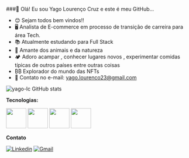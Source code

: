 ###👋 Olá! Eu sou Yago Lourenço Cruz e este é meu GitHub...

-   😊 Sejam todos bem vindos!!
-   🖥️  Analista de E-commerce em processo de transição de carreira para área Tech.
-   📚  Atualmente estudando para Full Stack
-   🦉  Amante dos animais e da natureza
-   🏕️  Adoro acampar , conhecer lugares novos , experimentar comidas típicas de outros países entre outras coisas 
-    ₿₿   Explorador do mundo das NFTs
-   📧  Contato no e-mail:  [yago.lourenco23@gmail.com](mailto:yago.lourenco23@gmail.com)

![yago-lc GitHub stats](https://github-readme-stats.vercel.app/api?username=yago-lc&theme=gotham&show_icons=true)


**Tecnologias:**

<img width = 55px src="https://cdn.jsdelivr.net/gh/devicons/devicon/icons/html5/html5-original-wordmark.svg" />  <img width = 55px src="https://cdn.jsdelivr.net/gh/devicons/devicon/icons/css3/css3-original-wordmark.svg" />            <img width = 55px src="https://cdn.jsdelivr.net/gh/devicons/devicon/icons/javascript/javascript-original.svg" />            <img width = 55px 
 src="https://cdn.jsdelivr.net/gh/devicons/devicon/icons/csharp/csharp-original.svg" />

**Contato**
 
 [![Linkedin](https://img.shields.io/badge/LinkedIn-0077B5?style=for-the-badge&logo=linkedin&logoColor=white)](https://www.linkedin.com/in/yagolc/) [![Gmail](https://img.shields.io/badge/Gmail-D14836?style=for-the-badge&logo=gmail&logoColor=white)](mailto:yago.lourenco23@gmail.com)


          




